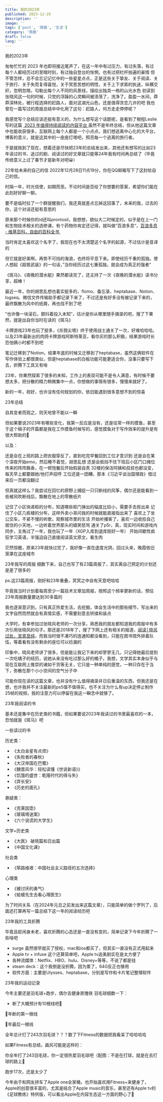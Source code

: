 ```yaml
---
title: 我的2023年
published: 2023-12-29
description: ''
image: ''
tags: ['post', '周报', '生活']
category: '周报'
draft: false
lang: ''
---
```

 我的2023年



<!-- ![wode2023](./attachments/QmfFg3foNvtQTVKTXVY65hSTPv7J8TAKAFr9SMg3wtikGG.png) -->


匆匆忙忙的 2023 年也即将接近尾声了，在这一年中有过压力，有过失落，有过每个人都经历过的至暗时刻，有过独自登台的怅惘，也有过把栏杆拍遍的豪情
但不管怎样，总不会忘记记忆中的一些星星点点，正是这些关于挚友、关于阅读、关于旅行、关于失而复得喜悦，关于冥思苦想的明悟，关于上下求索的执迷，纵横交织，忽明忽暗，勾勒出每个人不同的风景线，描绘出独具一格的山光水色
初读到张晓风这一句的时候，只觉的浮躁的心灵瞬间被涤荡了，洗净了。盈盈一水间，莽莽深林处，被行程选择的赶路人，面对这湖光山色，还是值得贪恋几许的吧
我也曾在一篇写过的周报总结中中化用了这句：赶路人，何方走走停停呢？

我感觉写个总结应该还挺有意义的，为什么想写这个话题呢，是看到了樹程Leslie写的这篇 [ 2023 年值得持续阅读的内容平台 ](https://xlog.justgoidea.com/2023-063)虽然不是年终总结，但从他这篇文章中也能收获很多，互联网上每个人都是一个小点点，我们想逃离中心化的大平台，博客的意义，就是这其中的一座座灯塔吧，照亮每一个逃离的旅行者。

于是就拖到了现在，想着还是尽快把23年的总结发出来，其他还有想写的比如23年读过的书、追过的剧、阅读过的好文章就只能等24年我有时间再总结了（毕竟传统意义上过了春节才是新年对吧😀）

 22年给未来的自己的信
2022年12月28日11点19分，你在QQ邮箱写下了这封给自己的信。

时隔一年，时光信使，如期而至。不论时间是否给了你想要的答案，希望你们能在此刻好好聊一聊。


<!-- ![image 4](./attachments/QmP2ed7uzj3Cbmo5ad8MC7ddaCm85W73ExkJvRx8BfDGAN.png) -->



要不是临时拉了一个群提醒我们，我还真就差点忘掉这回事了，未来的我，过去的你，这个对话还挺有意思的

原来那个时候你的id还叫prontosil，我想想，貌似大二时候定的，似乎是在上一门和生物技术相关的选修课，有个药物你肯定还记得，就叫做”百浪多息“，[百浪多息 - 维基百科，自由的百科全书 ](https://zh.wikipedia.org/zh-hans/%E7%99%BE%E6%B5%AA%E5%A4%9A%E6%81%AF)

当时肯定太喜欢这个名字了，我现在也不太清楚这个名字的起源，不过估计是音译的

但它就是好美啊，再势不可挡的海浪，也终将平息下来。即使经历千重的孤独。使人想起《超兽武装》的一句话，”当你经历过这七重孤独，就会成为真正的强者“

《斑马》、《夜晚的潜水艇》果然都读完了，还主持了一次《夜晚的潜水艇》读书分享，超棒！

最近一年，你的胡思乱想也着实挺多的，flomo、备忘录、heptabase、Notion、logseq、微信文件传输助手都记录下来了，不过还是有好多没有被记录下来的，最终飘散为风中的纸屑，再也找不到了吧

”也许像一块滚石，颤抖着投入未知”，估计是你从哪里随手摘录的吧，搜了下果然，就是出自你当时在读的《斑马》

卡牌游戏23年也玩了挺多，《杀戮尖塔》终于使用战士通关了一次，好难哈哈哈。以及23年最新出的肉鸽卡牌游戏阿斯特莱亚，看你买的那么积极，结果游戏时长恐怕俩小时都不到吧

笔记迁移到了Notion，结果年底的时候又迁移到了heptabase，虽然这俩软件在写作体验上都很类似，但是heptabase的白板功能可能更适合你，没事只要写下去，折腾下工具又有啥

23年，你果然探索了很多的未知，工作上的表现可能不是令人满意，有时候不要想太多，把分散的精力稍微集中一点，你想做的事情有很多，慢慢来就好了。

新的一年，祝好，也许没有任何规划的你，依旧能遇到很多意想不到的惊喜


 23年总结

自其变者而观之，则天地曾不能以一瞬

但如果要说2023年有哪些变化，我第一反应是没有，还是往常一样的摸鱼，甚至于这个稿子的开篇都是我在工作摸鱼时候写的，感觉摸鱼对于写作效率的提升是有很大帮助的🤣

以及：

还是会在上班的路上把衣服穿反了，直到吃完早餐回到工位才意识到
还是会在某个深夜开始emo，然后睡不着觉，胡思乱想
还是会抵挡不住下班后小区门口摊位传来的阵阵飘香，在一顿饱餐后开始假装自责
32楼的保洁阿姨和叔叔也都没变，每天早上都要跟她/他打声招呼
工位还是一团糟，那本《习近平谈治国理政》借过来后一页都没翻过

但真就这样么？我尝试在回忆的原野上捕捉一只只断线的风筝，偶尔还是能看到一些被风吹断线后，飘散在地上的零散纸片

记住了小区快递柜的分布，知道哪些柜门弹出的幅度比较小，需要手去抠出来
记住了小区几栋楼的分布，这样外卖小哥问我的时候就能直接指出来了
喜欢上了坐公交车，不紧不慢的听歌，观察城市里的生活
开始听播客了，喜欢一边收拾自己居住的小天地，一边听着世界那头的嬉笑怒骂
通关了p5r，真，现实时间和游戏内同步，主角过了一年，我也玩了一年（XGP入库到退库刚好一年）
开始间歇性疯狂学习英语，半强迫自己直接阅读英文原文，看生肉

茫然惊醒，原来23年就快过完了，我好像一直在虚度光阴，回过头来，晚霞依旧笼罩在这座城市


 23年我写的周报
细数下来，自己也写了有23篇周报了，其实离自己预定的计划还是差了很多的

ps.这23篇周报，刚好和23年重叠，冥冥之中自有天意吧哈哈

<!-- ![DraggedImage](./attachments/QmXRFmwUkzJpC3FZvsnuR5fWheTHFdSFUUX9PrZ8WzS6AX.png) -->


毕竟我当时计划着每周至少一篇技术文章加周报，按照这个频率更新的话，预估23年周报数量要达到30多篇的

我也逐渐意识到，只有真正热爱生活，去挖掘，体会生活中的那些细节，写出来的文字自然而然就会有真情实感，不需要刻意去矫揉和装点

大学时，有幸参加过张晓风老师的一次分享，熟悉我的朋友都知道我的周报中有多次引用张晓风的句子。那还是2018年了，搜了下网上还有相关的报道，[阅读│晓风过处，至真至纯](https://www.163.com/dy/article/ES5JVFST05418WB4.html)，而我当时很不凑巧的连通知都没看到，只能在图书馆外排着队伍，等着看有没有剩余的座位可以捡漏的

印象中，晓风老师讲了很多，但是能让我记下来的却寥寥无几，只记得她最后提到一次吃橘子的经历，说她从来没有吃过那么好的橘子。我想，文学其实本身似乎与现在互联网上推崇的诸如干货等无关，它只是一种单纯的感觉，一种只存在于当下，弥散在那个小小空间的空气分子中

可能你现在读的这篇文章，也并没有什么值得摘录并日后重温的东西，但我还是在想，也许我并不关注最新的ps5值不值得买，也不关注为什么有up决定停止制作25帧的视频，我的注意力可以停留在我这一瞬念中就够了。

 23年我阅读的书

基本还是集中在历史类的书籍，但如果要说2023年我读过的书里最喜欢的一本，恐怕就是《斑马》吧

一些读过的书

历史类：
- 《太白金星有点烦》
- 《失败者的春秋》
- 《大汉帝国在巴蜀》
- 《魏晋风华：轻松读懂《世说新语》》
- 《饥饿的盛世：乾隆时代的得与失》
- 《弃长安》
- 《历史的面孔》

悬疑类：
- 《克莱因壶》
- 《玻璃塔迷案》
- 《六个说谎的大学生》

文学+历史类
- 《大医》 破晓篇和日出篇
- 《中国文化课》

社会类
- 《筚路维艰：中国社会主义路径的五次选择》

心理类
- 《被讨厌的勇气》
- 《蛤蟆先生去看心理医生》

为了时间关系（在2024年元旦之前发出来这篇文章），只能简单的做个罗列了，后面还打算再写一篇总结下这一年的阅读经历吧



<!-- ![telegram-cloud-photo-size-5-6078067589805882001-y](./attachments/Qmbsv7xuFCNiP4XjcZM8hYA66hfB7XHPZAKch6HCUPtE37.jpeg) -->



<!-- ![telegram-cloud-photo-size-5-6078067589805882006-y](./attachments/QmdXD3ViC1C52Nc35uQjLrGKR5q8mgkvzhRMLUzUDQGvfa.jpeg) -->



<!-- ![telegram-cloud-photo-size-5-6078067589805882004-y](./attachments/QmbbJbY4RSBt5yDDQ7qKnM8ErS5myUTE7aSivedpAHsQ3V.jpeg) -->



<!-- ![telegram-cloud-photo-size-5-6078067589805882005-y](./attachments/QmXzwLr15w2n1ddi3co6tcibtJ8WkbBfQXWByEKqpbU1v4.jpeg) -->



<!-- ![telegram-cloud-photo-size-5-6078067589805882002-y](./attachments/QmYEPRGM6LgiW7ZnMnYeSPVZhE8g24juj6hDwKkHXgKjjA.jpeg) -->


 23年我的工具折腾

毕竟且趁闲身未老，喜欢折腾的心态还是一直没有变的，简单记录下今年折腾了一些啥吧


- surge 虽然很早就买了授权，mac和ios都买了，但其实一直没有正式用起来
- Apple tv + infuse 这个还算简单吧，Apple tv追美剧实在是太方便了
- 各种流媒体：Netflix、HBO、hulu、Disney+等等，不说了都是钱
- steam deck：这个我倒是没折腾，因为累了，64G反正也够用
- 软件方面：主要是Ulysses、heptabase，分别是写作和卡片笔记整理软件

 23年我的运动记录

今年主要还是羽毛球+跑步，偶尔去健身房撸铁
羽毛球细数一下：
- 断了大概预计有10根线吧🤣

🐰年断的第一根线


<!-- ![image 1](./attachments/QmTyUsVSwobd2o8387d49XrcXsPeHpktEVAxdLZ4hc36if.jpeg) -->




🐰年最后一根线


<!-- ![image 2](./attachments/Qmd3bq4gbCJDbuE3uRcrsNsUZTWEUzSNC7Wq2uVTCK1aVi.jpeg) -->

全年总计打了243次羽毛球？？？数了下Fitness的数据把我看呆了哈哈哈哈


<!-- ![image 3](./attachments/Qmey6Vq9g3FkEmFzbDrw2WNbxmM11qwBz2cWzxTmzwu6DC.jpeg) -->



如果Fitness有总结，画风可能是这样的：

你全年打了243羽毛球，你一定很热爱羽毛球吧（配图：不是在打球，就是在去打球的路上🐶

跑步17次，还是太少了

今年由于和网友拼车了Apple one全家桶，也开始喜欢用Fitness+来健身了，Apple的创意很丰富的，尤其是结合了Apple music的音乐，甚至还有Apple tv的《足球教练》特供版，可以看出Apple在内容生态这一方面的野心了🤔

